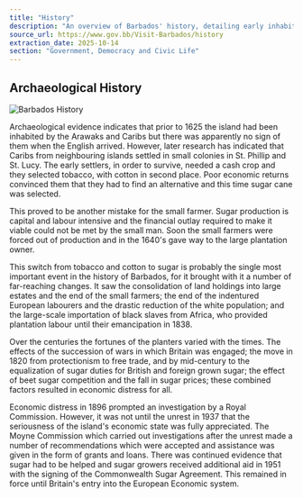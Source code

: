 ```yaml
---
title: "History"
description: "An overview of Barbados' history, detailing early inhabitants, the shift to sugar cultivation, and its long-term social and economic impacts."
source_url: https://www.gov.bb/Visit-Barbados/history
extraction_date: 2025-10-14
section: "Government, Democracy and Civic Life"
---
```


## Archaeological History

![Barbados History](https://www.gov.bb/media_files/barbados-history.jpg)

Archaeological evidence indicates that prior to 1625 the island had been inhabited by the Arawaks and Caribs but there was apparently no sign of them when the English arrived. However, later research has indicated that Caribs from neighbouring islands settled in small colonies in St. Phillip and St. Lucy. The early settlers, in order to survive, needed a cash crop and they selected tobacco, with cotton in second place. Poor economic returns convinced them that they had to find an alternative and this time sugar cane was selected.

This proved to be another mistake for the small farmer. Sugar production is capital and labour intensive and the financial outlay required to make it viable could not be met by the small man. Soon the small farmers were forced out of production and in the 1640's gave way to the large plantation owner.

This switch from tobacco and cotton to sugar is probably the single most important event in the history of Barbados, for it brought with it a number of far-reaching changes. It saw the consolidation of land holdings into large estates and the end of the small farmers; the end of the indentured European labourers and the drastic reduction of the white population; and the large-scale importation of black slaves from Africa, who provided plantation labour until their emancipation in 1838.

Over the centuries the fortunes of the planters varied with the times. The effects of the succession of wars in which Britain was engaged; the move in 1820 from protectionism to free trade, and by mid-century to the equalization of sugar duties for British and foreign grown sugar; the effect of beet sugar competition and the fall in sugar prices; these combined factors resulted in economic distress for all.

Economic distress in 1896 prompted an investigation by a Royal Commission. However, it was not until the unrest in 1937 that the seriousness of the island's economic state was fully appreciated. The Moyne Commission which carried out investigations after the unrest made a number of recommendations which were accepted and assistance was given in the form of grants and loans. There was continued evidence that sugar had to be helped and sugar growers received additional aid in 1951 with the signing of the Commonwealth Sugar Agreement. This remained in force until Britain's entry into the European Economic system.
```